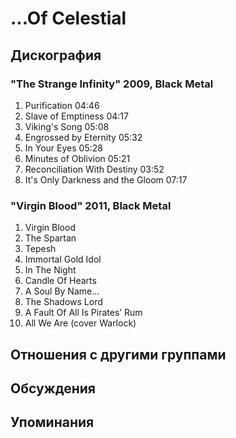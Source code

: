 # ...Of Celestial



## Дискография

### "The Strange Infinity" 2009, Black Metal

1. Purification 04:46  
2. Slave of Emptiness 04:17  
3. Viking's Song 05:08  
4. Engrossed by Eternity 05:32  
5. In Your Eyes 05:28  
6. Minutes of Oblivion 05:21  
7. Reconciliation With Destiny 03:52  
8. It's Only Darkness and the Gloom 07:17 

### "Virgin Blood" 2011, Black Metal

01. Virgin Blood
02. The Spartan
03. Tepesh
04. Immortal Gold Idol
05. In The Night
06. Candle Of Hearts
07. A Soul By Name...
08. The Shadows Lord
09. A Fault Of All Is Pirates’ Rum
10. All We Are (cover Warlock)


## Отношения с другими группами


## Обсуждения


## Упоминания

